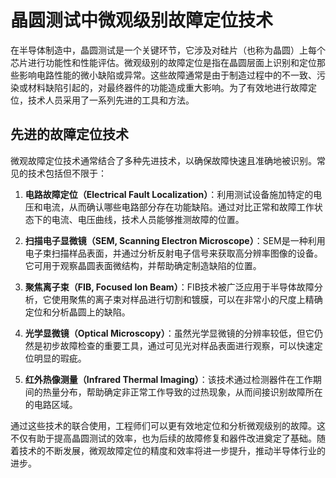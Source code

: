 # 晶圆测试中微观级别故障定位技术

在半导体制造中，晶圆测试是一个关键环节，它涉及对硅片（也称为晶圆）上每个芯片进行功能性和性能评估。微观级别的故障定位是指在晶圆层面上识别和定位那些影响电路性能的微小缺陷或异常。这些故障通常是由于制造过程中的不一致、污染或材料缺陷引起的，对最终器件的功能造成重大影响。为了有效地进行故障定位，技术人员采用了一系列先进的工具和方法。

## 先进的故障定位技术

微观故障定位技术通常结合了多种先进技术，以确保故障快速且准确地被识别。常见的技术包括但不限于： 

1. **电路故障定位（Electrical Fault Localization）**：利用测试设备施加特定的电压和电流，从而确认哪些电路部分存在功能缺陷。通过对比正常和故障工作状态下的电流、电压曲线，技术人员能够推测故障的位置。

2. **扫描电子显微镜（SEM, Scanning Electron Microscope）**：SEM是一种利用电子束扫描样品表面，并通过分析反射电子信号来获取高分辨率图像的设备。它可用于观察晶圆表面微结构，并帮助确定制造缺陷的位置。

3. **聚焦离子束（FIB, Focused Ion Beam）**：FIB技术被广泛应用于半导体故障分析，它使用聚焦的离子束对样品进行切割和镀膜，可以在非常小的尺度上精确定位和分析晶圆上的缺陷。

4. **光学显微镜（Optical Microscopy）**：虽然光学显微镜的分辨率较低，但它仍然是初步故障检查的重要工具，通过可见光对样品表面进行观察，可以快速定位明显的瑕疵。

5. **红外热像测量（Infrared Thermal Imaging）**：该技术通过检测器件在工作期间的热量分布，帮助确定非正常工作导致的过热现象，从而间接识别故障所在的电路区域。

通过这些技术的联合使用，工程师们可以更有效地定位和分析微观级别的故障。这不仅有助于提高晶圆测试的效率，也为后续的故障修复和器件改进奠定了基础。随着技术的不断发展，微观故障定位的精度和效率将进一步提升，推动半导体行业的进步。